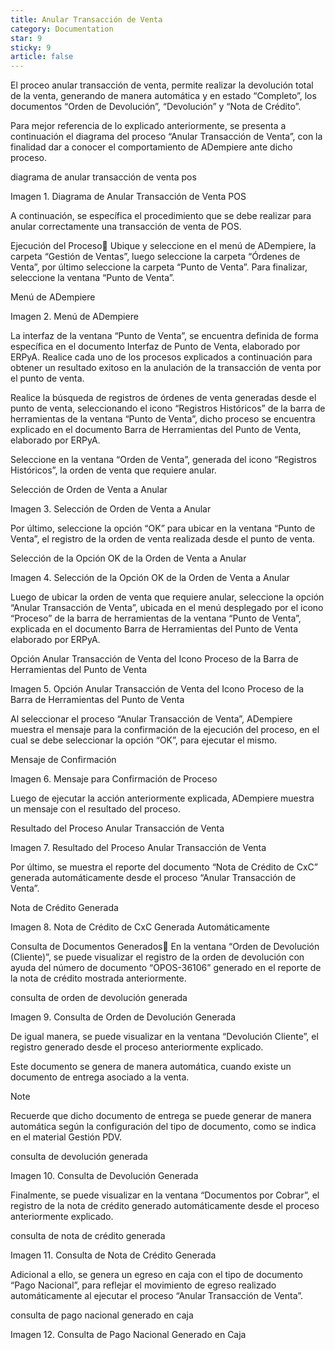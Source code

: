 ```yaml
---
title: Anular Transacción de Venta
category: Documentation
star: 9
sticky: 9
article: false
---
```


El proceo anular transacción de venta, permite realizar la devolución total de la venta, generando de manera automática y en estado “Completo”, los documentos “Orden de Devolución”, “Devolución” y “Nota de Crédito”.

Para mejor referencia de lo explicado anteriormente, se presenta a continuación el diagrama del proceso “Anular Transacción de Venta”, con la finalidad dar a conocer el comportamiento de ADempiere ante dicho proceso.

diagrama de anular transacción de venta pos

Imagen 1. Diagrama de Anular Transacción de Venta POS

A continuación, se específica el procedimiento que se debe realizar para anular correctamente una transacción de venta de POS.

Ejecución del Proceso
Ubique y seleccione en el menú de ADempiere, la carpeta “Gestión de Ventas”, luego seleccione la carpeta “Órdenes de Venta”, por último seleccione la carpeta “Punto de Venta”. Para finalizar, seleccione la ventana “Punto de Venta”.

Menú de ADempiere

Imagen 2. Menú de ADempiere

La interfaz de la ventana “Punto de Venta”, se encuentra definida de forma específica en el documento Interfaz de Punto de Venta, elaborado por ERPyA. Realice cada uno de los procesos explicados a continuación para obtener un resultado exitoso en la anulación de la transacción de venta por el punto de venta.

Realice la búsqueda de registros de órdenes de venta generadas desde el punto de venta, seleccionando el icono “Registros Históricos” de la barra de herramientas de la ventana “Punto de Venta”, dicho proceso se encuentra explicado en el documento Barra de Herramientas del Punto de Venta, elaborado por ERPyA.

Seleccione en la ventana “Orden de Venta”, generada del icono “Registros Históricos”, la orden de venta que requiere anular.

Selección de Orden de Venta a Anular

Imagen 3. Selección de Orden de Venta a Anular

Por último, seleccione la opción “OK” para ubicar en la ventana “Punto de Venta”, el registro de la orden de venta realizada desde el punto de venta.

Selección de la Opción OK de la Orden de Venta a Anular

Imagen 4. Selección de la Opción OK de la Orden de Venta a Anular

Luego de ubicar la orden de venta que requiere anular, seleccione la opción “Anular Transacción de Venta”, ubicada en el menú desplegado por el icono “Proceso” de la barra de herramientas de la ventana “Punto de Venta”, explicada en el documento Barra de Herramientas del Punto de Venta elaborado por ERPyA.

Opción Anular Transacción de Venta del Icono Proceso de la Barra de Herramientas del Punto de Venta

Imagen 5. Opción Anular Transacción de Venta del Icono Proceso de la Barra de Herramientas del Punto de Venta

Al seleccionar el proceso “Anular Transacción de Venta”, ADempiere muestra el mensaje para la confirmación de la ejecución del proceso, en el cual se debe seleccionar la opción “OK”, para ejecutar el mismo.

Mensaje de Confirmación

Imagen 6. Mensaje para Confirmación de Proceso

Luego de ejecutar la acción anteriormente explicada, ADempiere muestra un mensaje con el resultado del proceso.

Resultado del Proceso Anular Transacción de Venta

Imagen 7. Resultado del Proceso Anular Transacción de Venta

Por último, se muestra el reporte del documento “Nota de Crédito de CxC” generada automáticamente desde el proceso “Anular Transacción de Venta”.

Nota de Crédito Generada

Imagen 8. Nota de Crédito de CxC Generada Automáticamente

Consulta de Documentos Generados
En la ventana “Orden de Devolución (Cliente)”, se puede visualizar el registro de la orden de devolución con ayuda del número de documento “OPOS-36106” generado en el reporte de la nota de crédito mostrada anteriormente.

consulta de orden de devolución generada

Imagen 9. Consulta de Orden de Devolución Generada

De igual manera, se puede visualizar en la ventana “Devolución Cliente”, el registro generado desde el proceso anteriormente explicado.

Este documento se genera de manera automática, cuando existe un documento de entrega asociado a la venta.

Note

Recuerde que dicho documento de entrega se puede generar de manera automática según la configuración del tipo de documento, como se indica en el material Gestión PDV.

consulta de devolución generada

Imagen 10. Consulta de Devolución Generada

Finalmente, se puede visualizar en la ventana “Documentos por Cobrar”, el registro de la nota de crédito generado automáticamente desde el proceso anteriormente explicado.

consulta de nota de crédito generada

Imagen 11. Consulta de Nota de Crédito Generada

Adicional a ello, se genera un egreso en caja con el tipo de documento “Pago Nacional”, para reflejar el movimiento de egreso realizado automáticamente al ejecutar el proceso “Anular Transacción de Venta”.

consulta de pago nacional generado en caja

Imagen 12. Consulta de Pago Nacional Generado en Caja